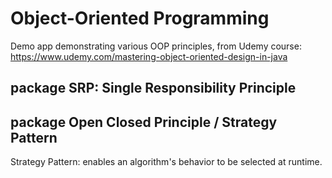 # Object-Oriented Programming

Demo app demonstrating various OOP principles, from Udemy course:
https://www.udemy.com/mastering-object-oriented-design-in-java

## package SRP: Single Responsibility Principle

## package Open Closed Principle / Strategy Pattern
Strategy Pattern: enables an algorithm's behavior to be selected at runtime. 
